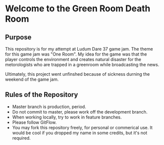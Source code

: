 # Welcome to the Green Room Death Room

## Purpose
This repository is for my attempt at Ludum Dare 37 game jam. The theme for this game jam was "One Room". My idea for the game was that the player controls the environment and creates natural disaster for the metorologists who are trapped in a greenroom while broadcasting the news.

Ultimately, this project went unfinshed because of sickness durning the weekend of the game jam.

## Rules of the Repository
* Master branch is production, period.
* Do not commit to master, please work off the development branch.
* When working locally, try to work in feature branches.
* Please follow GitFlow.
* You may fork this repository freely, for personal or commerical use. It would be cool if you dropped my name in some credits, but it's not required.
